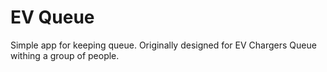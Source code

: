 # EV Queue  
Simple app for keeping queue. Originally designed for EV Chargers Queue withing a group of people.
